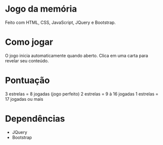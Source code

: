 # Jogo da memória

Feito com HTML, CSS, JavaScript, JQuery e Bootstrap.

# Como jogar

O jogo inicia automaticamente quando aberto. Clica em uma carta para revelar seu conteúdo.

# Pontuação

3 estrelas = 8 jogadas (jogo perfeito)
2 estrelas = 9 à 16 jogadas
1 estrelas = 17 jogadas ou mais

# Dependências

* JQuery
* Bootstrap
